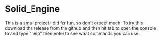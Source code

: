 # Solid_Engine
This is a small project i did for fun, so don't expect much.
To try this download the release from the github and then hit tab to open the console to and type "help" then enter to see what commands you can use.
